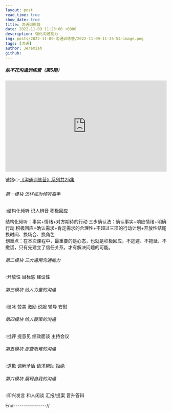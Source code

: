 ```yaml
---
layout: post
read_time: true
show_date: true
title: 沟通训练营
date: 2022-11-09 11:23:00 +0800
description: 强化沟通能力
img: posts/2022-11-09-沟通训练营/2022-11-09-11-35-54-image.png
tags: [沟通]
author: Jeremiah
github: 
---
```


##### 脱不花沟通训练营（第5期）

<div class="resp-container" style="
    position: relative;
    overflow: hidden;
    padding-top: 56.26%;
">
<iframe class="resp-iframe" style="
    position: absolute;
    top:0;
    left:0;
    width:100%;
    height:100%;
    border:0;"
     src="https://player.bilibili.com/player.html?aid=389906991&bvid=BV12d4y1r7ns&cid=886337608&page=1" scrolling="no" border="0" frameborder="no" framespacing="0" allowfullscreen="true" post> </iframe>

</div>

链接👉[《沟通训练营》系列共25集](https://pan.baidu.com/s/1sRZ5SxlP5vOL3zSDaWp7MA?pwd=hxb2)

###### 第一模块 怎样成为倾听高手

💧结构化倾听 识人辨音 积极回应

结构化倾听：事实+情绪+对方期待的行动
三步确认法：确认事实+响应情绪+明确行动
积极回应=确认需求+肯定需求的合理性+不超过三项的行动计划+开放性结尾  
换时间、换场合、换角色  
划重点：在本次课程中，最重要的是心态，也就是积极回应，不逃避、不拖延、不撒谎，只有先建立了信任关系，才有解决问题的可能。

###### 第二模块 三大通用沟通能力

💧开放性 目标感 建设性

###### 第三模块 给人力量的沟通

💧破冰 赞美 激励 说服 辅导 安慰

###### 第四模块 给人鞭策的沟通

💧批评 提意见 绩效面谈 主持会议

###### 第五模块 那些艰难的沟通

💧道歉 调解矛盾 请求帮助 拒绝

###### 第六模块 展现自我的沟通

💧即兴发言 和人闲谈 汇报/提案 晋升答辩

End----------------//